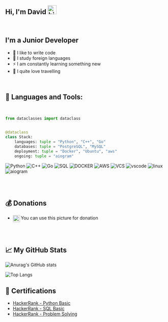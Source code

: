## Hi, I'm David <img src="https://user-images.githubusercontent.com/1303154/88677602-1635ba80-d120-11ea-84d8-d263ba5fc3c0.gif" width="28px" alt="hi">
<br />

## I'm a Junior Developer

 - 💪 I like to write code
 - 🎉 I study foreign languages
 - ⚡ I am constantly learning something new
 - 🤙 I quite love travelling 


<br />


## 🧰 Languages and Tools:


<br />

```python
from dataclasses import dataclass


@dataclass
class Stack:
    languages: tuple = "Python", "C++", "Go"
    databases: tuple = "PostgreSQL", "MySQL"
    deployment: tuple = "Docker", "Ubuntu", "aws"
    ongoing: tuple = "aiogram"

```



![Python](https://img.shields.io/badge/-Python-F7DA5A?style=for-the-badge&logo=python)
![C++](https://img.shields.io/badge/-C++-0574EF?style=for-the-badge&logo=Cpp)
![Go](https://img.shields.io/badge/-Go-FFFFFF?style=for-the-badge&logo=Go)
![SQL](https://img.shields.io/badge/-postgresql-0E1621?style=for-the-badge&logo=postgresql)
![DOCKER](https://img.shields.io/badge/-DOCKER-DBEAE4?style=for-the-badge&logo=DOCKER)
![AWS](https://img.shields.io/badge/-aws-DBEAE4?style=for-the-badge&logo=Amazon)
![VCS](https://img.shields.io/badge/-Git-DBEAE4?style=for-the-badge&logo=git)
![vscode](https://img.shields.io/badge/-vscode-B988ED?style=for-the-badge&logo=visualstudiocode)
![linux](https://img.shields.io/badge/-Ubuntu-DBEAE4?style=for-the-badge&logo=linux)
![aiogram](https://img.shields.io/badge/-aiogram-26A6E7?style=for-the-badge&logo=aiogram)

<br />
<br />

## 💰 Donations
- You can use this picture for donation
[<img align="left" alt="Donat | Donat" width="22px" src="https://image.flaticon.com/icons/png/512/1048/1048384.png" />][Donat]

<br />
<br />


## 📈 My GitHub Stats
![Anurag's GitHub stats](https://github-readme-stats.vercel.app/api?username=DavidRomanovizc&show_icons=true&theme=algolia&border_radius=25&count_private=True&line_height=20)
<br />

![Top Langs](https://github-readme-stats.vercel.app/api/top-langs/?username=DavidRomanovizc&langs_count=9&theme=algolia&border_radius=25&count_private=True&line_height=20)


## :scroll: Certifications
- [HackerRank - Python Basic](https://www.hackerrank.com/certificates/dff3e36a9433)
- [HackerRank - SQL Basic](https://www.hackerrank.com/certificates/1b20f11f2ffb)
- [HackerRank - Problem Solving](https://www.hackerrank.com/certificates/51c24d77f073)


[Donat]: https://www.donationalerts.com/r/david_romanov
[telegram]: https://t.me/DRomanovizc
